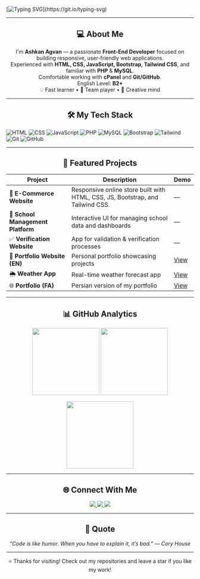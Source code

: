 <!-- README.md for GitHub Profile: ashkant4 -->

<!-- Typing Animation -->
[![Typing SVG](https://readme-typing-svg.herokuapp.com?font=Fira+Code&duration=3000&pause=800&color=00BFFF&center=true&vCenter=true&width=600&lines=👋+Hi%2C+I'm+Ashkan+Agvan;💻+Front-End+Developer;🚀+Creative+and+Fast+Learner;🔥+Welcome+to+my+GitHub!)](https://git.io/typing-svg)

---

<h2 align="center">💻 About Me</h2>

<p align="center">
I'm <b>Ashkan Agvan</b> — a passionate <b>Front-End Developer</b> focused on building responsive, user-friendly web applications.<br/>
Experienced with <b>HTML, CSS, JavaScript, Bootstrap, Tailwind CSS</b>, and familiar with <b>PHP</b> & <b>MySQL</b>.<br/>
Comfortable working with <b>cPanel</b> and <b>Git/GitHub</b>.<br/>
English Level: <b>B2+</b><br/>
💡 Fast learner • 💪 Team player • 🎨 Creative mind
</p>

---

<h2 align="center">🛠️ My Tech Stack</h2>

<p align="center">
  
![HTML](https://img.shields.io/badge/HTML5-E34F26?style=for-the-badge&logo=html5&logoColor=white)
![CSS](https://img.shields.io/badge/CSS3-1572B6?style=for-the-badge&logo=css3&logoColor=white)
![JavaScript](https://img.shields.io/badge/JavaScript-F7DF1E?style=for-the-badge&logo=javascript&logoColor=black)
![PHP](https://img.shields.io/badge/PHP-777BB4?style=for-the-badge&logo=php&logoColor=white)
![MySQL](https://img.shields.io/badge/MySQL-4479A1?style=for-the-badge&logo=mysql&logoColor=white)
![Bootstrap](https://img.shields.io/badge/Bootstrap-563D7C?style=for-the-badge&logo=bootstrap&logoColor=white)
![Tailwind](https://img.shields.io/badge/Tailwind_CSS-38B2AC?style=for-the-badge&logo=tailwindcss&logoColor=white)
![Git](https://img.shields.io/badge/GIT-F05032?style=for-the-badge&logo=git&logoColor=white)
![GitHub](https://img.shields.io/badge/GitHub-171515?style=for-the-badge&logo=github&logoColor=white)
</p>

---

<h2 align="center">📌 Featured Projects</h2>

| Project | Description | Demo |
|----------|--------------|------|
| 🛒 **E-Commerce Website** | Responsive online store built with HTML, CSS, JS, Bootstrap, and Tailwind CSS | — |
| 🏫 **School Management Platform** | Interactive UI for managing school data and dashboards | — |
| ✅ **Verification Website** | App for validation & verification processes | — |
| 💼 **Portfolio Website (EN)** | Personal portfolio showcasing projects | [View](https://ashkant4.github.io/Portfolio/) |
| 🌦️ **Weather App** | Real-time weather forecast app | [View](https://ashkant4.github.io/Weather-App/) |
| 🌐 **Portfolio (FA)** | Persian version of my portfolio | [View](https://ashkant4.github.io/Portfolio-FA/) |

---

<h2 align="center">📊 GitHub Analytics</h2>

<p align="center">
  <img src="https://github-readme-stats.vercel.app/api?username=ashkant4&show_icons=true&theme=tokyonight&hide_border=true" height="180em"/>
  <img src="https://github-readme-streak-stats.herokuapp.com/?user=ashkant4&theme=tokyonight&hide_border=true" height="180em"/>
</p>

<p align="center">
  <img src="https://github-readme-stats.vercel.app/api/top-langs/?username=ashkant4&layout=compact&theme=tokyonight&hide_border=true" height="180em"/>
</p>

---

<h2 align="center">🌐 Connect With Me</h2>

<p align="center">
  <a href="https://www.linkedin.com/in/ashkant4" target="_blank">
    <img src="https://img.shields.io/badge/LinkedIn-0077B5?style=for-the-badge&logo=linkedin&logoColor=white"/>
  </a>
  <a href="https://t.me/WebDevIr" target="_blank">
    <img src="https://img.shields.io/badge/Telegram-0088cc?style=for-the-badge&logo=telegram&logoColor=white"/>
  </a>
  <a href="https://github.com/ashkant4" target="_blank">
    <img src="https://img.shields.io/badge/GitHub-171515?style=for-the-badge&logo=github&logoColor=white"/>
  </a>
</p>

---

<h2 align="center">💬 Quote</h2>

<p align="center"><i>“Code is like humor. When you have to explain it, it’s bad.” — Cory House</i></p>

---

<p align="center">⭐️ Thanks for visiting! Check out my repositories and leave a star if you like my work!</p>
